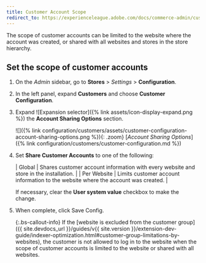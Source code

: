 ```yaml
---
title: Customer Account Scope
redirect_to: https://experienceleague.adobe.com/docs/commerce-admin/customers/customer-accounts/customer-account-scope.html
---
```


The scope of customer accounts can be limited to the website where the account was created, or shared with all websites and stores in the store hierarchy.

## Set the scope of customer accounts

1. On the _Admin_ sidebar, go to **Stores** > _Settings_ > **Configuration**.

1. In the left panel, expand **Customers** and choose **Customer Configuration**.

1. Expand ![Expansion selector]({% link assets/icon-display-expand.png %}) the **Account Sharing Options** section.

   ![]({% link configuration/customers/assets/customer-configuration-account-sharing-options.png %}){: .zoom}
   [_Account Sharing Options_]({% link configuration/customers/customer-configuration.md %})

1. Set **Share Customer Accounts** to one of the following:

   | Global | Shares customer account information with every website and store in the installation. |
   | Per Website | Limits customer account information to the website where the account was created. |

   If necessary, clear the **User system value** checkbox to make the change.

1. When complete, click <span class="btn">Save Config</span>.

   {:.bs-callout-info}
   If the [website is excluded from the customer group]({{ site.devdocs_url }}/guides/v{{ site.version }}/extension-dev-guide/indexer-optimization.html#customer-group-limitations-by-websites), the customer is not allowed to log in to the website when the scope of customer accounts is limited to the website or shared with all websites.
